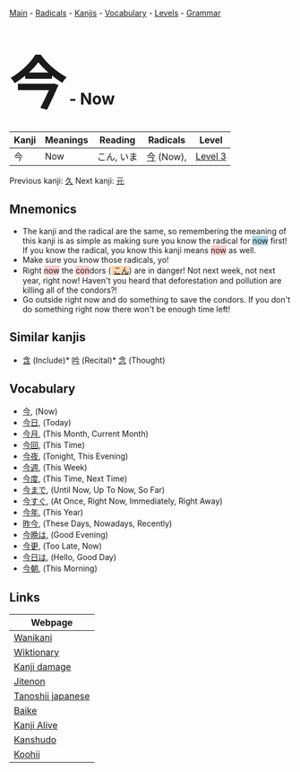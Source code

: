 <style> bigfont {font-size: 100px}</style>
[Main](../index.md) -
[Radicals](../radicals.md) -
[Kanjis](../kanjis.md) -
[Vocabulary](../vocabulary.md) -
[Levels](../levels.md) -
[Grammar](../grammar.md)
# <bigfont> 今</bigfont> - Now 

| Kanji | Meanings | Reading | Radicals | Level |
| --- | --- | --- | --- | --- |
| 今 | Now | こん, いま | [今](../radicals/今.md) (Now),  | [Level 3](../levels/wk_level3.md) |

Previous kanji: [久](久.md) Next kanji: [元](元.md) 

## Mnemonics
 * The kanji and the radical are the same, so remembering the meaning of this kanji is as simple as making sure you know the radical for <span style="background-color:#ADD8E6"> now</span> first! If you know the radical, you know this kanji means <span style="background-color:#ffcccb"> now</span> as well.
* Make sure you know those radicals, yo!
* Right <span style="background-color:#ffcccb"> now</span> the <span style="background-color:#ffcccb"> con</span>dors (<span style="background-color:#fed8b1"> [こん](https://jisho.org/search/こん)</span>) are in danger! Not next week, not next year, right now! Haven't you heard that deforestation and pollution are killing all of the condors?!
* Go outside right now and do something to save the condors. If you don't do something right now there won't be enough time left!


## Similar kanjis
 * [含](含.md) (Include)* [吟](吟.md) (Recital)* [念](念.md) (Thought)


## Vocabulary
 * [今](../vocabulary/今.md), (Now)
* [今日](../vocabulary/今.md), (Today)
* [今月](../vocabulary/今.md), (This Month, Current Month)
* [今回](../vocabulary/今.md), (This Time)
* [今夜](../vocabulary/今.md), (Tonight, This Evening)
* [今週](../vocabulary/今.md), (This Week)
* [今度](../vocabulary/今.md), (This Time, Next Time)
* [今まで](../vocabulary/今.md), (Until Now, Up To Now, So Far)
* [今すぐ](../vocabulary/今.md), (At Once, Right Now, Immediately, Right Away)
* [今年](../vocabulary/今.md), (This Year)
* [昨今](../vocabulary/今.md), (These Days, Nowadays, Recently)
* [今晩は](../vocabulary/今.md), (Good Evening)
* [今更](../vocabulary/今.md), (Too Late, Now)
* [今日は](../vocabulary/今.md), (Hello, Good Day)
* [今朝](../vocabulary/今.md), (This Morning)



## Links 

| Webpage |
| --- |
| [Wanikani          ](https://www.wanikani.com/kanji/今) |
| [Wiktionary        ](https://en.wiktionary.org/wiki/今) |
| [Kanji damage      ](http://www.kanjidamage.com/kanji/search?utf8=✓&q=今) |
| [Jitenon           ](https://jitenon.com/kanji/今) |
| [Tanoshii japanese ](https://www.tanoshiijapanese.com/dictionary/kanji.cfm?k=今) |
| [Baike             ](https://baike.baidu.com/item/今) |
| [Kanji Alive       ](https://app.kanjialive.com/今) |
| [Kanshudo          ](https://www.kanshudo.com/searchmn?q=今) |
| [Koohii            ](https://kanji.koohii.com/study/kanji/今) |
